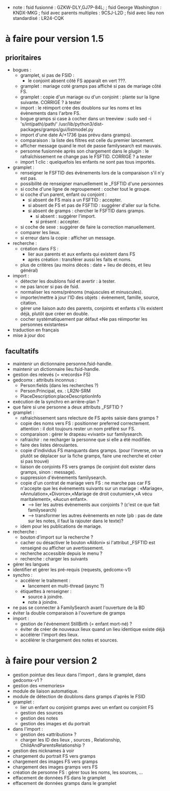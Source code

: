 
* note : fsid fusionné : GZKW-DLY,GJ7P-84L;
        ; fsid George Washington : KNDX-MKG
	; fsid avec parents multiples : 9CSJ-L2D
	; fsid avec lieu non standardisé : LR24-CQK

# à faire pour version 1.5
## prioritaires
* bogues :
  * gramplet, si pas de FSID : 
    * le conjoint absent côté FS apparaît en vert ???.
  * gramplet : mariage coté gramps pas affiché si pas de mariage côté FS.
  * gramplet : copie d'un mariage ou d'un conjoint : plante sur la ligne suivante. CORRIGÉ ? à tester
  * import : le réimport crée des doublons sur les noms et les évènements dans l'arbre FS.
  * bogue gramps si case à cocher dans un treeview : sudo sed -i 's/int(path)/path/' /usr/lib/python3/dist-packages/gramps/gui/listmodel.py
  * import d'une date A/+1736 (pas prévu dans gramps).
  * comparaison : la liste des filtres est celle du premier lancement.
  * afficher message quand le mot de passe familysearch est mauvais.
  * personne fusionnée après son chargement dans le plugin : le rafraîchissement ne change pas le FSFTID. CORRIGÉ ? a tester
  * import 1 clic : quelquefois les enfants ne sont pas tous importés.
* gramplet :
  * renseigner le FSFTID des évènements lors de la comparaison s'il n'y est pas.
  * possibilité de renseigner manuellement le \_FSFTID d'une personnes
  * si coche d'une ligne de regroupement : cocher tout le groupe.
  * si coche d'un parent, enfant ou conjoint :
    * si absent de FS mais a un FSFTID : accepter.
    * si absent de FS et pas de FSFTID : suggérer d'aller sur la fiche.
    * si absent de gramps : chercher le FSFTID dans gramps.
      * si absent : suggérer l'import.
      * si présent : accepter.
  * si coche de sexe : suggérer de faire la correction manuellement.
  * comparer les lieux.
  * si erreur dans la copie : afficher un message.
* recherche :
  * création dans FS :
    * lier aux parents et aux enfants qui existent dans FS
    * après création : transférer aussi les faits et noms.
  * plus de critères (au moins décès : date + lieu de décès, et lieu général)
* import :
  * détecter les doublons fsid et avertir : à tester.
  * ne pas lancer si pas de fsid.
  * normaliser les noms/prénoms (majuscules et minuscules).
  * importer/mettre à jour l'ID des objets : évènement, famille, source, citation.
  * gérer une liaison auto des parents, conjoints et enfants s'ils existent déjà, plutôt que créer en double.
  * cocher systématiquement par défaut «Ne pas réimporter les personnes existantes»
* traduction en français
* mise à jour doc
## facultatifs
* maintenir un dictionnaire personne.fsid-handle.
* maintenir un dictionnaire lieu.fsid-handle.
* gestion des relevés (= «records» FS)
* gedcomx : attributs inconnus :
  * Person:fields (dans les recherches ?)
  * Person:Principal, ex. : LR2N-SRM
  * PlaceDescription:placeDescriptionInfo
* exécution de la synchro en arrière-plan ?
* que faire si une personne a deux attributs \_FSFTID ?
* gramplet :
  * rafraichissement sans relecture de FS après saisie dans gramps ?
  * copie des noms vers FS : positionner preferred correctement.
	attention : il doit toujours rester un nom préféré sur FS.
  * comparaison : gérer le drapeau «vivant» sur familysearch.
  * rafraichir : ne recharger la personne que si elle a été modifiée.
  * faire des listes déroulantes.
  * copie d'individus FS manquants dans gramps. (pour l'inverse, on va plutôt se déplacer sur la fiche gramps, faire une recherche et créer si pas trouvé)
  * liaison de conjoints FS vers gramps (le conjoint doit exister dans gramps, sinon : message).
  * suppression d'évènements familysearch.
  * copie d'un contrat de mariage vers FS : ne marche pas car FS n'accepte que les évènements suivants sur un mariage : «Mariage», «Annulation»,«Divorce»,«Mariage de droit coutumier»,«A vécu maritalement», «Aucun enfant».
    * --> lier les autres évènements aux conjoints ? (c'est ce que fait familysearch)
    * --> transformer les autres évènements en note (pb : pas de date sur les notes, il faut la rajouter dans le texte)?
  * idem pour les publications de mariage.
* recherche :
  * bouton d'import sur la recherche ?
  * cacher ou désactiver le bouton «Aldoni» si l'attribut \_FSFTID est renseigné
	ou afficher un avertissement.
  * recherche accessible depuis le menu ?
  * recherche : charger les suivants
* gérer les langues
* identifier et gérer les pré-requis (requests, gedcomx-v1)
* synchro :
  * accélérer le traitement :
    * lancement en multi-thread (async ?)
  * étiquettes à renseigner :
    * source à joindre.
    * note à joindre.
* ne pas se connecter à FamilySearch avant l'ouverture de la BD
* éviter la double comparaison à l'ouverture de gramps
* import :
  * gestion de l'évènement StillBirth (= enfant mort-né) ?
  * éviter de créer de nouveaux lieux quand un lieu identique existe déjà
  * accélérer l'import des lieux.
  * accélérer le chargement des notes et sources.

# à faire pour version 2

* gestion pointue des lieux dans l'import , dans le gramplet, dans gedcomx-v1 ?
* gestion des «memories»
* module de liaison automatique.
* module de détection de doublons dans gramps d'après le FSID
* gramplet :
  * lier un enfant ou conjoint gramps avec un enfant ou conjoint FS
  * gestion des sources
  * gestion des notes
  * gestion des images et du portrait
* dans l'import :
  * gestion des «attribution» ?
  * charger les ID des lieux , sources , Relationship, ChildAndParentsRelationship ?
* gestion des nicknames à voir
* chargement du portrait FS vers gramps
* chargement des images FS vers gramps
* chargement des images gramps vers FS
* création de personne FS : gérer tous les noms, les sources, …
* effacement de données FS dans le gramplet
* effacement de données gramps dans le gramplet


